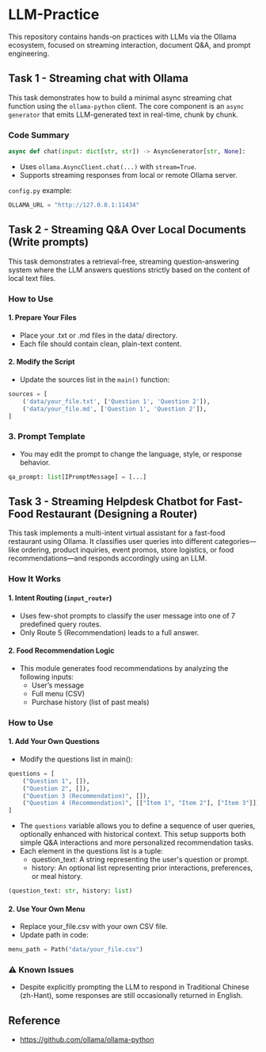 # LLM-Practice
This repository contains hands-on practices with LLMs via the Ollama ecosystem, focused on streaming interaction, document Q&A, and prompt engineering.

## Task 1 - Streaming chat with Ollama
This task demonstrates how to build a minimal async streaming chat function using the `ollama-python` client. The core component is an `async generator` that emits LLM-generated text in real-time, chunk by chunk.
### Code Summary
```python
async def chat(input: dict[str, str]) -> AsyncGenerator[str, None]:
```
- Uses `ollama.AsyncClient.chat(...)` with `stream=True`.
- Supports streaming responses from local or remote Ollama server.

`config.py` example:
```py
OLLAMA_URL = "http://127.0.0.1:11434"
```

## Task 2 - Streaming Q&A Over Local Documents (Write prompts)
This task demonstrates a retrieval-free, streaming question-answering system where the LLM answers questions strictly based on the content of local text files.
### How to Use
#### 1. Prepare Your Files
- Place your .txt or .md files in the data/ directory.
- Each file should contain clean, plain-text content.
#### 2. Modify the Script
- Update the sources list in the `main()` function:
```python
sources = [
    ('data/your_file.txt', ['Question 1', 'Question 2']),
    ('data/your_file.md', ['Question 1', 'Question 2']),
]
```
### 3. Prompt Template
- You may edit the prompt to change the language, style, or response behavior.
```python
qa_prompt: list[IPromptMessage] = [...]
```

## Task 3 - Streaming Helpdesk Chatbot for Fast-Food Restaurant (Designing a Router)
This task implements a multi-intent virtual assistant for a fast-food restaurant using Ollama. It classifies user queries into different categories—like ordering, product inquiries, event promos, store logistics, or food recommendations—and responds accordingly using an LLM.
### How It Works
#### 1. Intent Routing (`input_router`)
- Uses few-shot prompts to classify the user message into one of 7 predefined query routes.
- Only Route 5 (Recommendation) leads to a full answer.
#### 2. Food Recommendation Logic
- This module generates food recommendations by analyzing the following inputs:
    - User’s message
    - Full menu (CSV)
    - Purchase history (list of past meals)
### How to Use
#### 1. Add Your Own Questions
- Modify the questions list in main():
```python
questions = [
    ("Question 1", []),
    ("Question 2", []),
    ("Question 3 (Recommendation)", []),
    ("Question 4 (Recommendation)", [["Item 1", "Item 2"], ["Item 3"]]),
]
```
- The `questions` variable allows you to define a sequence of user queries, optionally enhanced with historical context. This setup supports both simple Q&A interactions and more personalized recommendation tasks.
- Each element in the questions list is a tuple:
    - question_text: A string representing the user's question or prompt.
    - history: An optional list representing prior interactions, preferences, or meal history.
```python
(question_text: str, history: list)
```
#### 2. Use Your Own Menu
- Replace your_file.csv with your own CSV file.
- Update path in code:
```python
menu_path = Path("data/your_file.csv")
```
### ⚠ Known Issues
- Despite explicitly prompting the LLM to respond in Traditional Chinese (zh-Hant), some responses are still occasionally returned in English.


## Reference
- https://github.com/ollama/ollama-python